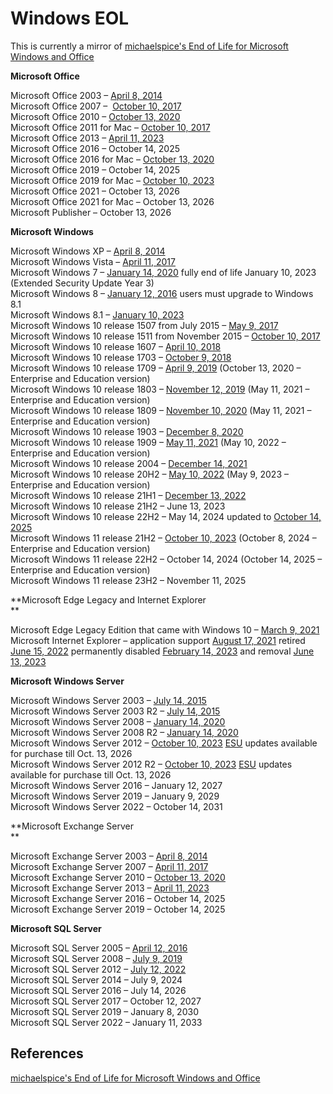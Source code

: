 # Windows EOL

This is currently a mirror of [michaelspice's End of Life for Microsoft Windows and Office](https://michaelspice.net/windows/end-of-life-microsoft-windows-and-office/)

**Microsoft Office**

Microsoft Office 2003 – [April 8, 2014](https://support.microsoft.com/en-us/lifecycle/search/?p1=2488)  
Microsoft Office 2007 –  [October 10, 2017](https://support.microsoft.com/en-us/lifecycle/search?alpha=office%202007)  
Microsoft Office 2010 – [October 13, 2020](https://support.microsoft.com/en-us/office/end-of-support-for-office-2010-3a3e45de-51ac-4944-b2ba-c2e415432789)  
Microsoft Office 2011 for Mac – [October 10, 2017](https://support.microsoft.com/en-us/help/3193406/office-for-mac-2011-availability)  
Microsoft Office 2013 – [April 11, 2023](https://support.microsoft.com/en-us/office/end-of-support-for-office-2013-90e4b0d1-098f-4656-b6e7-8b13b67ed62f)  
Microsoft Office 2016 – October 14, 2025  
Microsoft Office 2016 for Mac – [October 13, 2020](https://support.microsoft.com/en-gb/office/end-of-support-for-office-2016-for-mac-e944a907-bbc8-4be5-918d-a514068d0056)  
Microsoft Office 2019 – October 14, 2025  
Microsoft Office 2019 for Mac – [October 10, 2023](https://support.microsoft.com/en-us/office/end-of-support-for-office-2019-for-mac-f2cbba0a-0773-4b2c-b417-b20b5bb2c757)  
Microsoft Office 2021 – October 13, 2026  
Microsoft Office 2021 for Mac – October 13, 2026  
Microsoft Publisher – October 13, 2026  

**Microsoft Windows**

Microsoft Windows XP – [April 8, 2014](https://www.microsoft.com/en-us/WindowsForBusiness/end-of-xp-support)  
Microsoft Windows Vista – [April 11, 2017](https://support.microsoft.com/en-us/help/22882)  
Microsoft Windows 7 – [January 14, 2020](https://www.microsoft.com/en-us/windows/windows-7-end-of-life-support-information) fully end of life January 10, 2023 (Extended Security Update Year 3)  
Microsoft Windows 8 – [January 12, 2016](https://support.microsoft.com/en-us/help/18581) users must upgrade to Windows 8.1  
Microsoft Windows 8.1 – [January 10, 2023](https://support.microsoft.com/en-us/windows/windows-8-1-support-will-end-on-january-10-2023-3cfd4cde-f611-496a-8057-923fba401e93)  
Microsoft Windows 10 release 1507 from July 2015 – [May 9, 2017](https://support.microsoft.com/en-us/help/4015562/windows-10-version-1507-will-no-longer-receive-security-updates)  
Microsoft Windows 10 release 1511 from November 2015 – [October 10, 2017](https://support.microsoft.com/en-us/help/4035050/windows-10-version-1511-will-no-longer-receive-security-updates)  
Microsoft Windows 10 release 1607 – [April 10, 2018](https://support.microsoft.com/en-us/help/4076503/windows-10-version-1607-semi-annual-channel-end-of-support)  
Microsoft Windows 10 release 1703 – [October 9, 2018](https://support.microsoft.com/en-us/help/4346785/windows-10-version-1703-semi-annual-channel-end-of-servicing-on-octobe)  
Microsoft Windows 10 release 1709 – [April 9, 2019](https://support.microsoft.com/en-us/help/13853/windows-lifecycle-fact-sheet) (October 13, 2020 – Enterprise and Education version)  
Microsoft Windows 10 release 1803 – [November 12, 2019](https://support.microsoft.com/en-us/help/4525237) (May 11, 2021 – Enterprise and Education version)  
Microsoft Windows 10 release 1809 – [November 10, 2020](https://docs.microsoft.com/en-us/lifecycle/announcements/windows-10-1809-end-of-servicing) (May 11, 2021 – Enterprise and Education version)  
Microsoft Windows 10 release 1903 – [December 8, 2020](https://docs.microsoft.com/en-us/lifecycle/announcements/windows-10-1903-end-of-servicing)  
Microsoft Windows 10 release 1909 – [May 11, 2021](https://docs.microsoft.com/en-us/lifecycle/announcements/windows-10-1909-end-of-servicing) (May 10, 2022 – Enterprise and Education version)  
Microsoft Windows 10 release 2004 – [December 14, 2021](https://docs.microsoft.com/en-us/lifecycle/announcements/windows-10-version-2004-end-of-servicing)  
Microsoft Windows 10 release 20H2 – [May 10, 2022](https://docs.microsoft.com/en-us/lifecycle/announcements/windows-10-20h2-end-of-servicing) (May 9, 2023 – Enterprise and Education version)  
Microsoft Windows 10 release 21H1 – [December 13, 2022](https://learn.microsoft.com/en-us/lifecycle/announcements/windows-10-21h1-end-of-servicing)  
Microsoft Windows 10 release 21H2 – June 13, 2023  
Microsoft Windows 10 release 22H2 – May 14, 2024 updated to [October 14, 2025](https://techcommunity.microsoft.com/t5/windows-it-pro-blog/windows-client-roadmap-update/ba-p/3805227)  
Microsoft Windows 11 release 21H2 – [October 10, 2023](https://learn.microsoft.com/en-us/lifecycle/announcements/windows-11-21h2-end-of-servicing) (October 8, 2024 – Enterprise and Education version)  
Microsoft Windows 11 release 22H2 – October 14, 2024 (October 14, 2025 – Enterprise and Education version)  
Microsoft Windows 11 release 23H2 – November 11, 2025  

**Microsoft Edge Legacy and Internet Explorer  
**

Microsoft Edge Legacy Edition that came with Windows 10 – [March 9, 2021](https://techcommunity.microsoft.com/t5/microsoft-365-blog/microsoft-365-apps-say-farewell-to-internet-explorer-11-and/ba-p/1591666?WT.mc_id=modinfra-0000-abartolo)  
Microsoft Internet Explorer – application support [August 17, 2021](https://techcommunity.microsoft.com/t5/microsoft-365-blog/microsoft-365-apps-say-farewell-to-internet-explorer-11-and/ba-p/1591666?WT.mc_id=modinfra-0000-abartolo) retired [June 15, 2022](https://blogs.windows.com/windowsexperience/2021/05/19/the-future-of-internet-explorer-on-windows-10-is-in-microsoft-edge/) permanently disabled [February 14, 2023](https://techcommunity.microsoft.com/t5/windows-it-pro-blog/internet-explorer-11-desktop-app-retirement-faq/ba-p/2366549) and removal [June 13, 2023](https://techcommunity.microsoft.com/t5/windows-it-pro-blog/internet-explorer-11-desktop-app-retirement-faq/ba-p/2366549)

**Microsoft Windows Server**

Microsoft Windows Server 2003 – [July 14, 2015](https://www.microsoft.com/en-us/cloud-platform/windows-server-2003)  
Microsoft Windows Server 2003 R2 – [July 14, 2015](https://www.microsoft.com/en-us/cloud-platform/windows-server-2003)  
Microsoft Windows Server 2008 – [January 14, 2020](https://www.microsoft.com/en-us/cloud-platform/windows-server-2008)  
Microsoft Windows Server 2008 R2 – [January 14, 2020](https://www.microsoft.com/en-us/cloud-platform/windows-server-2008)  
Microsoft Windows Server 2012 – [October 10, 2023](https://learn.microsoft.com/en-us/lifecycle/announcements/windows-server-2012-r2-end-of-support) [ESU](https://support.microsoft.com/en-us/topic/kb5031043-procedure-to-continue-receiving-security-updates-after-extended-support-has-ended-on-october-10-2023-c1a20132-e34c-402d-96ca-1e785ed51d45) updates available for purchase till Oct. 13, 2026  
Microsoft Windows Server 2012 R2 – [October 10, 2023](https://learn.microsoft.com/en-us/lifecycle/announcements/windows-server-2012-r2-end-of-support) [ESU](https://support.microsoft.com/en-us/topic/kb5031043-procedure-to-continue-receiving-security-updates-after-extended-support-has-ended-on-october-10-2023-c1a20132-e34c-402d-96ca-1e785ed51d45) updates available for purchase till Oct. 13, 2026  
Microsoft Windows Server 2016 – January 12, 2027  
Microsoft Windows Server 2019 – January 9, 2029  
Microsoft Windows Server 2022 – October 14, 2031  

**Microsoft Exchange Server  
**

Microsoft Exchange Server 2003 – [April 8, 2014](https://learn.microsoft.com/en-us/exchange/technical-articles/time-to-upgrade-from-exchange-2003)  
Microsoft Exchange Server 2007 – [April 11, 2017](https://docs.microsoft.com/en-us/office365/enterprise/exchange-2007-end-of-support)  
Microsoft Exchange Server 2010 – [October 13, 2020](https://docs.microsoft.com/en-us/office365/enterprise/exchange-2010-end-of-support)  
Microsoft Exchange Server 2013 – [April 11, 2023](https://learn.microsoft.com/en-us/microsoft-365/enterprise/exchange-2013-end-of-support?view=o365-worldwide)  
Microsoft Exchange Server 2016 – October 14, 2025  
Microsoft Exchange Server 2019 – October 14, 2025

**Microsoft SQL Server**

Microsoft SQL Server 2005 – [April 12, 2016](https://www.microsoft.com/en-us/sql-server/sql-server-2005)  
Microsoft SQL Server 2008 – [July 9, 2019](https://support.microsoft.com/en-us/help/4456242/end-of-support-for-sql-server-2008-and-sql-server-2008-r2)  
Microsoft SQL Server 2012 – [July 12, 2022](https://cloudblogs.microsoft.com/sqlserver/2021/07/14/know-your-options-for-sql-server-2012-and-windows-server-2012-end-of-support/)  
Microsoft SQL Server 2014 – July 9, 2024  
Microsoft SQL Server 2016 – July 14, 2026  
Microsoft SQL Server 2017 – October 12, 2027  
Microsoft SQL Server 2019 – January 8, 2030  
Microsoft SQL Server 2022 – January 11, 2033

## References

[michaelspice's End of Life for Microsoft Windows and Office](https://michaelspice.net/windows/end-of-life-microsoft-windows-and-office/)